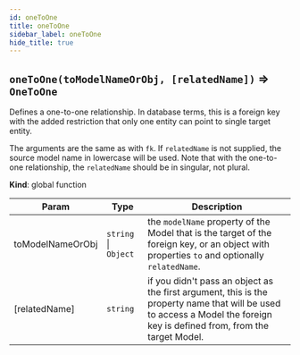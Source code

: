 ```yaml
---
id: oneToOne
title: oneToOne
sidebar_label: oneToOne
hide_title: true
---
```


<a name="oneToOne"></a>

## `oneToOne(toModelNameOrObj, [relatedName])` ⇒ `OneToOne`
Defines a one-to-one relationship. In database terms, this is a foreign key with theadded restriction that only one entity can point to single target entity.The arguments are the same as with `fk`. If `relatedName` is not supplied,the source model name in lowercase will be used. Note that with the one-to-onerelationship, the `relatedName` should be in singular, not plural.

**Kind**: global function  

| Param | Type | Description |
| --- | --- | --- |
| toModelNameOrObj | `string` \| `Object` | the `modelName` property of                                            the Model that is the target of the                                            foreign key, or an object with properties                                            `to` and optionally `relatedName`. |
| [relatedName] | `string` | if you didn't pass an object as the first argument,                                 this is the property name that will be used to                                 access a Model the foreign key is defined from,                                 from the target Model. |

